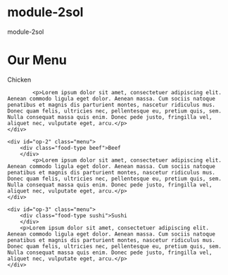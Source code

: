 # module-2sol
module-2sol
<!DOCTYPE html>
<html lang="en">
<head>
    <meta charset="utf-8">
    <title>Assignment Solution for Module 2</title>
    <link href="https://fonts.googleapis.com/css?family=Raleway|Roboto|Sansita" rel="stylesheet">
    <link rel="stylesheet" type="text/css" href="stylesheet.css">
</head>

<body>
<h1>Our Menu</h1>

<div id="container">
<!-- Chicken Container -->
    <div id="op-1" class="menu">
        <div class="food-type chicken">Chicken
        </div>

            <p>Lorem ipsum dolor sit amet, consectetuer adipiscing elit. Aenean commodo ligula eget dolor. Aenean massa. Cum sociis natoque penatibus et magnis dis parturient montes, nascetur ridiculus mus. Donec quam felis, ultricies nec, pellentesque eu, pretium quis, sem. Nulla consequat massa quis enim. Donec pede justo, fringilla vel, aliquet nec, vulputate eget, arcu.</p>
    </div>

<!-- Beef Container -->
    <div id="op-2" class="menu">
        <div class="food-type beef">Beef
        </div>
            <p>Lorem ipsum dolor sit amet, consectetuer adipiscing elit. Aenean commodo ligula eget dolor. Aenean massa. Cum sociis natoque penatibus et magnis dis parturient montes, nascetur ridiculus mus. Donec quam felis, ultricies nec, pellentesque eu, pretium quis, sem. Nulla consequat massa quis enim. Donec pede justo, fringilla vel, aliquet nec, vulputate eget, arcu.</p>
    </div>


<!-- Sushi Container -->
    <div id="op-3" class="menu">
        <div class="food-type sushi">Sushi
        </div>
        <p>Lorem ipsum dolor sit amet, consectetuer adipiscing elit. Aenean commodo ligula eget dolor. Aenean massa. Cum sociis natoque penatibus et magnis dis parturient montes, nascetur ridiculus mus. Donec quam felis, ultricies nec, pellentesque eu, pretium quis, sem. Nulla consequat massa quis enim. Donec pede justo, fringilla vel, aliquet nec, vulputate eget, arcu.</p>
    </div>

</div>
</body>
</html>
